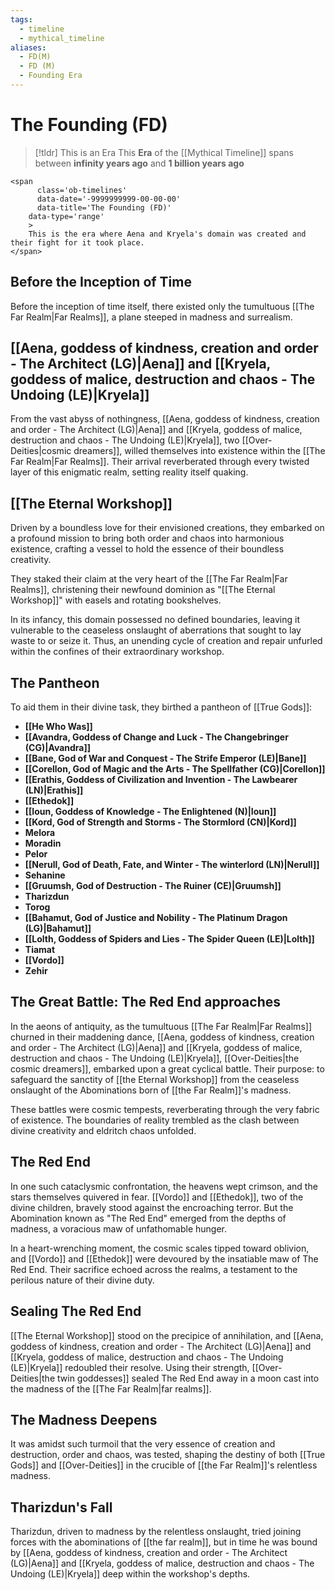 ```yaml
---
tags:
  - timeline
  - mythical_timeline
aliases:
  - FD(M)
  - FD (M)
  - Founding Era
---
```

# The Founding (FD)

> [!tldr] This is an Era
> This **Era** of the [[Mythical Timeline]] spans between **infinity years ago** and **1 billion years ago**
```
<span 
	  class='ob-timelines' 
	  data-date='-9999999999-00-00-00' 
	  data-title='The Founding (FD)'
	data-type='range' 
	> 
	This is the era where Aena and Kryela's domain was created and their fight for it took place.
</span>
```


## Before the Inception of Time

Before the inception of time itself, there existed only the tumultuous [[The Far Realm|Far Realms]], a plane steeped in madness and surrealism.

## [[Aena, goddess of kindness, creation and order - The Architect (LG)|Aena]] and [[Kryela, goddess of malice, destruction and chaos - The Undoing (LE)|Kryela]]

From the vast abyss of nothingness, [[Aena, goddess of kindness, creation and order - The Architect (LG)|Aena]] and [[Kryela, goddess of malice, destruction and chaos - The Undoing (LE)|Kryela]], two [[Over-Deities|cosmic dreamers]], willed themselves into existence within the [[The Far Realm|Far Realms]]. Their arrival reverberated through every twisted layer of this enigmatic realm, setting reality itself quaking.

## [[The Eternal Workshop]]

Driven by a boundless love for their envisioned creations, they embarked on a profound mission to bring both order and chaos into harmonious existence, crafting a vessel to hold the essence of their boundless creativity.

They staked their claim at the very heart of the [[The Far Realm|Far Realms]], christening their newfound dominion as "[[The Eternal Workshop]]" with easels and rotating bookshelves.

In its infancy, this domain possessed no defined boundaries, leaving it vulnerable to the ceaseless onslaught of aberrations that sought to lay waste to or seize it. Thus, an unending cycle of creation and repair unfurled within the confines of their extraordinary workshop.

## The Pantheon

To aid them in their divine task, they birthed a pantheon of [[True Gods]]:

- **[[He Who Was]]**
- **[[Avandra, Goddess of Change and Luck - The Changebringer (CG)|Avandra]]**
- **[[Bane, God of War and Conquest - The Strife Emperor (LE)|Bane]]**
- **[[Corellon, God of Magic and the Arts - The Spellfather (CG)|Corellon]]**
- **[[Erathis, Goddess of Civilization and Invention - The Lawbearer (LN)|Erathis]]**
- **[[Ethedok]]**
- **[[Ioun, Goddess of Knowledge - The Enlightened (N)|Ioun]]**
- **[[Kord, God of Strength and Storms - The Stormlord (CN)|Kord]]**
- **Melora**
- **Moradin**
- **Pelor**
- **[[Nerull, God of Death, Fate, and Winter - The winterlord (LN)|Nerull]]**
- **Sehanine**
- **[[Gruumsh, God of Destruction - The Ruiner (CE)|Gruumsh]]**
- **Tharizdun**
- **Torog**
- **[[Bahamut, God  of Justice and Nobility - The Platinum Dragon (LG)|Bahamut]]**
- **[[Lolth, Goddess of Spiders and Lies - The Spider Queen (LE)|Lolth]]**
- **Tiamat**
- **[[Vordo]]**
- **Zehir**

## The Great Battle: The Red End approaches

In the aeons of antiquity, as the tumultuous [[The Far Realm|Far Realms]] churned in their maddening dance, [[Aena, goddess of kindness, creation and order - The Architect (LG)|Aena]] and [[Kryela, goddess of malice, destruction and chaos - The Undoing (LE)|Kryela]], [[Over-Deities|the cosmic dreamers]], embarked upon a great cyclical battle. Their purpose: to safeguard the sanctity of [[the Eternal Workshop]] from the ceaseless onslaught of the Abominations born of [[the Far Realm]]'s madness.

These battles were cosmic tempests, reverberating through the very fabric of existence. The boundaries of reality trembled as the clash between divine creativity and eldritch chaos unfolded.

## The Red End

In one such cataclysmic confrontation, the heavens wept crimson, and the stars themselves quivered in fear. [[Vordo]] and [[Ethedok]], two of the divine children, bravely stood against the encroaching terror. But the Abomination known as "The Red End" emerged from the depths of madness, a voracious maw of unfathomable hunger.

In a heart-wrenching moment, the cosmic scales tipped toward oblivion, and [[Vordo]] and [[Ethedok]] were devoured by the insatiable maw of The Red End. Their sacrifice echoed across the realms, a testament to the perilous nature of their divine duty.

## Sealing The Red End

[[The Eternal Workshop]] stood on the precipice of annihilation, and [[Aena, goddess of kindness, creation and order - The Architect (LG)|Aena]] and [[Kryela, goddess of malice, destruction and chaos - The Undoing (LE)|Kryela]] redoubled their resolve. Using their strength, [[Over-Deities|the twin goddesses]] sealed The Red End away in a moon cast into the madness of the [[The Far Realm|far realms]].

## The Madness Deepens

It was amidst such turmoil that the very essence of creation and destruction, order and chaos, was tested, shaping the destiny of both [[True Gods]] and [[Over-Deities]] in the crucible of [[the Far Realm]]'s relentless madness.

## Tharizdun's Fall

Tharizdun, driven to madness by the relentless onslaught, tried joining forces with the abominations of [[the far realm]], but in time he was bound by [[Aena, goddess of kindness, creation and order - The Architect (LG)|Aena]] and [[Kryela, goddess of malice, destruction and chaos - The Undoing (LE)|Kryela]] deep within the workshop's depths.